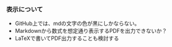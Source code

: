 
### 表示について

- GitHub上では、mdの文字の色が黒にしかならない。
- Markdownから数式を想定通り表示するPDFを出力できないか？
- LaTeXで書いてPDF出力することも検討する
